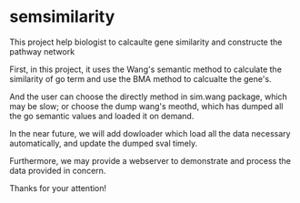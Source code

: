 # semsimilarity
This project help biologist to calcaulte  gene similarity and constructe the pathway network

First, in this project, it uses the Wang's semantic method to calculate the similarity of go term and use the BMA method
to calcualte the gene's.

  And the user can choose the directly method in sim.wang package, which may be slow; or choose the dump wang's meothd, which
has dumped all the go semantic values and loaded it on demand.

  In the near future, we will add dowloader which load all the data necessary automatically, and update the dumped sval 
timely. 

  Furthermore, we may provide a webserver to demonstrate and process the data provided in concern.
  
  
  Thanks for your attention!
